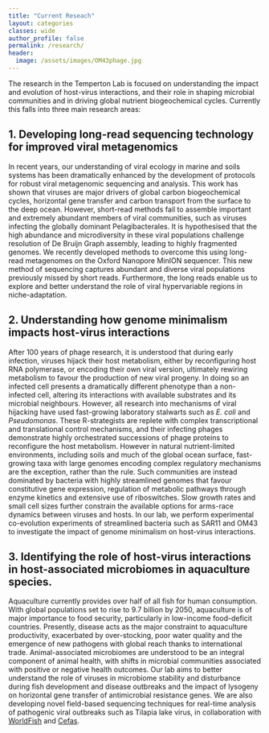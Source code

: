 ```yaml
---
title: "Current Reseach"
layout: categories
classes: wide
author_profile: false
permalink: /research/
header:
  image: /assets/images/OM43phage.jpg
---
```


The research in the Temperton Lab is focused on understanding the impact and evolution of host-virus interactions, and their role in shaping microbial communities and in driving global nutrient biogeochemical cycles. Currently this falls into three main research areas:

## 1. Developing long-read sequencing technology for improved viral metagenomics

In recent years, our understanding of viral ecology in marine and soils systems has been dramatically enhanced by the development of protocols for robust viral metagenomic sequencing and analysis. This work has shown that viruses are major drivers of global carbon biogeochemical cycles, horizontal gene transfer and carbon transport from the surface to the deep ocean. However, short-read methods fail to assemble important and extremely abundant members of viral communities, such as viruses infecting the globally dominant Pelagibacterales. It is hypothesised that the high abundance and microdiversity in these viral populations challenge resolution of De Bruijn Graph assembly, leading to highly fragmented genomes. We recently developed methods to overcome this using long-read metagenomes on the Oxford Nanopore MinION sequencer. This new method of sequencing captures abundant and diverse viral populations previously missed by short reads. Furthermore, the long reads enable us to explore and better understand the role of viral hypervariable regions in niche-adaptation.

## 2. Understanding how genome minimalism impacts host-virus interactions

After 100 years of phage research, it is understood that during early infection, viruses hijack their host metabolism, either by reconfiguring host RNA polymerase, or encoding their own viral version, ultimately rewiring metabolism to favour the production of new viral progeny. In doing so an infected cell presents a dramatically different phenotype than a non-infected cell, altering its interactions with available substrates and its microbial neighbours. However, all research into mechanisms of viral hijacking have used fast-growing laboratory stalwarts such as *E. coli* and *Pseudomonas*. These R-strategists are replete with complex transcriptional and translational control mechanisms, and their infecting phages demonstrate highly orchestrated successions of phage proteins to reconfigure the host metabolism. However in natural nutrient-limited environments, including soils and much of the global ocean surface, fast-growing taxa with large genomes encoding complex regulatory mechanisms are the exception, rather than the rule. Such communities are instead dominated by bacteria with highly streamlined genomes that favour constitutive gene expression, regulation of metabolic pathways through enzyme kinetics and extensive use of riboswitches. Slow growth rates and small cell sizes further constrain the available options for arms-race dynamics between viruses and hosts. In our lab, we perform experimental co-evolution experiments of streamlined bacteria such as SAR11 and OM43 to investigate the impact of genome minimalism on host-virus interactions.

## 3. Identifying the role of host-virus interactions in host-associated microbiomes in aquaculture species.

Aquaculture currently provides over half of all fish for human consumption. With global populations set to rise to 9.7 billion by 2050, aquaculture is of major importance to food security, particularly in low-income food-deficit countries. Presently, disease acts as the major constraint to aquaculture productivity, exacerbated by over-stocking, poor water quality and the emergence of new pathogens with global reach thanks to international trade. Animal-associated microbiomes are understood to be an integral component of animal health, with shifts in microbial communities associated with positive or negative health outcomes. Our lab aims to better understand the role of viruses in microbiome stability and disturbance during fish development and disease outbreaks and the impact of lysogeny on horizontal gene transfer of antimicrobial resistance genes. We are also developing novel field-based sequencing techniques for real-time analysis of pathogenic viral outbreaks such as Tilapia lake virus, in collaboration with [WorldFish](https://www.worldfishcenter.org/) and [Cefas](https://www.cefas.co.uk/).
